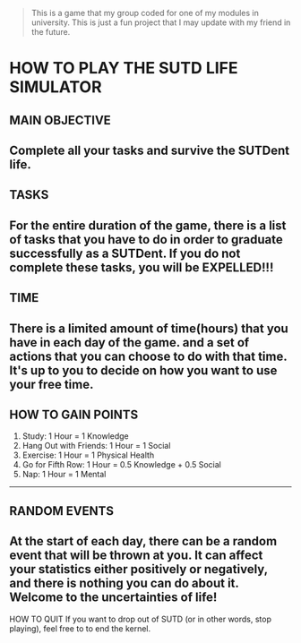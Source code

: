 > This is a game that my group coded for one of my modules in university. This is just a fun project that I may update with my friend in the future.

# HOW TO PLAY THE SUTD LIFE SIMULATOR
## MAIN OBJECTIVE
Complete all your tasks and survive the SUTDent life.
-------------------------------------------------------------------------------
## TASKS
For the entire duration of the game, there is a list of tasks that you have to
do in order to graduate successfully as a SUTDent. If you do not complete these
tasks, you will be EXPELLED!!!
-------------------------------------------------------------------------------
## TIME
There is a limited amount of time(hours) that you have in each day of the game.
and a set of actions that you can choose to do with that time. It's up to you 
to decide on how you want to use your free time.
-------------------------------------------------------------------------------
## HOW TO GAIN POINTS
1. Study: 1 Hour = 1 Knowledge
2. Hang Out with Friends: 1 Hour = 1 Social 
3. Exercise: 1 Hour = 1 Physical Health 
4. Go for Fifth Row: 1 Hour = 0.5 Knowledge + 0.5 Social
5. Nap: 1 Hour = 1 Mental
-------------------------------------------------------------------------------
## RANDOM EVENTS
At the start of each day, there can be a random event that will be thrown at you.
It can affect your statistics either positively or negatively, and there is nothing
you can do about it. Welcome to the uncertainties of life!
-------------------------------------------------------------------------------
HOW TO QUIT
If you want to drop out of SUTD (or in other words, stop playing), feel free to
to end the kernel.


